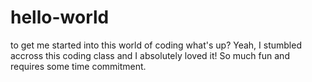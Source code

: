 # hello-world
to get me started into this world of coding
what's up?
Yeah, I stumbled accross this coding class and I absolutely loved it! So much fun and requires some time commitment.
